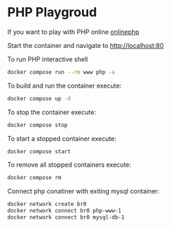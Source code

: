 # PHP Playgroud

If you want to play with PHP online [onlinephp](https://onlinephp.io/)

Start the container and navigate to [http://localhost:80](http://localhost:80)

To run PHP interactive shell
```sh
docker compose run --rm www php -a
```

To build and run the container execute:
```sh
docker compose up -d
```

To stop the container execute:
```sh
docker compose stop
```

To start a stopped container execute:
```sh
docker compose start
```

To remove all stopped containers execute:
```sh
docker compose rm
```

Connect php conatiner with exiting mysql container:
```sh
docker network create br0
docker network connect br0 php-www-1
docker network connect br0 mysql-db-1
```